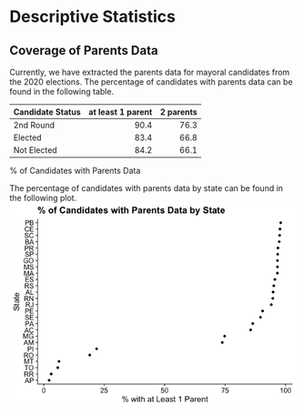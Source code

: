 Descriptive Statistics
================

## Coverage of Parents Data

Currently, we have extracted the parents data for mayoral candidates
from the 2020 elections. The percentage of candidates with parents data
can be found in the following table.

| Candidate Status | at least 1 parent | 2 parents |
|:-----------------|------------------:|----------:|
| 2nd Round        |              90.4 |      76.3 |
| Elected          |              83.4 |      66.8 |
| Not Elected      |              84.2 |      66.1 |

% of Candidates with Parents Data

The percentage of candidates with parents data by state can be found in
the following plot.
![](descriptive_statistics_files/figure-gfm/coverage_plot-1.png)<!-- -->

